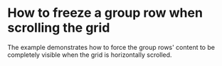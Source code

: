 # How to freeze a group row when scrolling the grid


<p>The example demonstrates how to force the group rows' content to be completely visible when the grid is horizontally scrolled.</p>

<br/>


